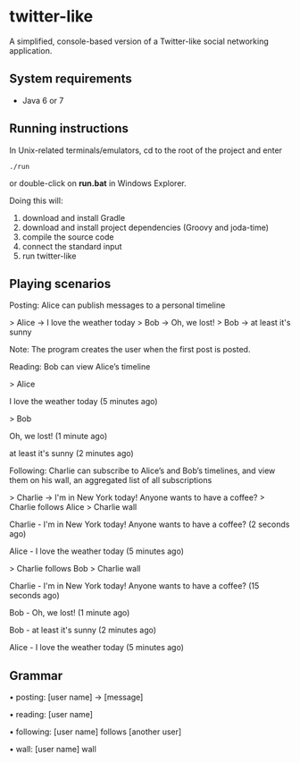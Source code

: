 twitter-like
============

A simplified, console-based version of a Twitter-like social networking application.

System requirements
-------------------
* Java 6 or 7

Running instructions
--------------------
In Unix-related terminals/emulators, cd to the root of the project and enter

    ./run

or double-click on **run.bat** in Windows Explorer.

Doing this will:

1. download and install Gradle
2. download and install project dependencies (Groovy and joda-time)
3. compile the source code
4. connect the standard input
5. run twitter-like


Playing scenarios
-----------------

Posting: Alice can publish messages to a personal timeline


\> Alice -> I love the weather today
\> Bob -> Oh, we lost!
\> Bob -> at least it's sunny


Note: The program creates the user when the first post is posted.

Reading: Bob can view Alice’s timeline

\> Alice 


I love the weather today (5 minutes ago)


\> Bob


Oh, we lost! (1 minute ago)

at least it's sunny (2 minutes ago)


Following: Charlie can subscribe to Alice’s and Bob’s timelines, and view them on his wall, an aggregated list of all subscriptions 

\> Charlie -> I'm in New York today! Anyone wants to have a coffee?
\> Charlie follows Alice
\> Charlie wall 

Charlie - I'm in New York today! Anyone wants to have a coffee? (2 seconds ago)

Alice - I love the weather today (5 minutes ago)

\> Charlie follows Bob
\> Charlie wall 

Charlie - I'm in New York today! Anyone wants to have a coffee? (15 seconds ago)

Bob - Oh, we lost! (1 minute ago)

Bob - at least it's sunny (2 minutes ago)

Alice - I love the weather today (5 minutes ago)


Grammar
-------------------

• posting: [user name] -> [message]

• reading: [user name]

• following: [user name] follows [another user]

• wall: [user name] wall
